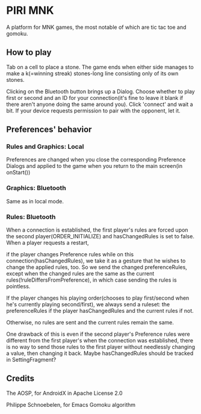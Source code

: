 # PIRI MNK
A platform for MNK games, the most notable of which are tic tac toe and gomoku.
## How to play
Tab on a cell to place a stone. The game ends when either side manages to make a k(=winning streak) stones-long line consisting only of its own stones.

Clicking on the Bluetooth button brings up a Dialog. Choose whether to play first or second and an ID for your connection(it's fine to leave it blank if there aren't anyone doing the same around you). Click 'connect' and wait a bit. If your device requests permission to pair with the opponent, let it.

## Preferences' behavior
### Rules and Graphics: Local
Preferences are changed when you close the corresponding Preference Dialogs and applied to the game when you return to the main screen(in onStart())
### Graphics: Bluetooth
Same as in local mode.
### Rules: Bluetooth
When a connection is established, the first player's rules are forced upon the second player(ORDER_INITIALIZE) and hasChangedRules is set to false. When a player requests a restart,

if the player changes Preference rules while on this connection(hasChangedRules), we take it as a gesture that he wishes to change the applied rules, too. So we send the changed preferenceRules, except when the changed rules are the same as the current rules(!ruleDiffersFromPreference), in which case sending the rules is pointless.

If the player changes his playing order(chooses to play first/second when he's currently playing second/first), we always send a ruleset: the preferenceRules if the player hasChangedRules and the current rules if not.

Otherwise, no rules are sent and the current rules remain the same.

One drawback of this is even if the second player's Preference rules were different from the first player's when the connection was established, there is no way to send those rules to the first player without needlessly changing a value, then changing it back. Maybe hasChangedRules should be tracked in SettingFragment?

## Credits
The AOSP, for AndroidX in Apache License 2.0

Philippe Schnoebelen, for Emacs Gomoku algorithm
